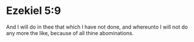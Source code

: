 # Ezekiel 5:9

And I will do in thee that which I have not done, and whereunto I will not do any more the like, because of all thine abominations.